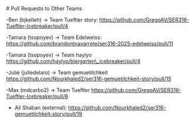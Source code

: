 \# Pull Requests to Other Teams

-Ben (bjkelleh) -> Team Tueftler story: https://github.com/GregoAV/SER316-Tueftler-Icebreaker/pull/4

-Tamara (tsopoyev) -> Team Edelweiss: https://github.com/brandontnavarrete/ser316-2025-edelweiss/pull/11

-Tamara (tsopoyev) -> Team haylyo https://github.com/haylyo/biergarten\_icebreaker/pull/4

-Julie (juliedelaro) -> Team gemuetilchkeit https://github.com/Nourkhaled2/ser316-gemuetilchkeit-story/pull/15

-Max (mdcarbo2) -> Team Tueftler https://github.com/GregoAV/SER316-Tueftler-Icebreaker/pull/6

- Ali Shaban (external): https://github.com/Nourkhaled2/ser316-gemuetilchkeit-story/pull/19
